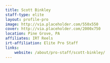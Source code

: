 ```yaml
---
title: Scott Binkley
staff-type: elite
layout: profile-pro
image: http://via.placeholder.com/550x550
cover: http://via.placeholder.com/2000x750
location: Pine Grove, PA
affiliates: IRT Reels
irt-affiliation: Elite Pro Staff
links:
    website: /about/pro-staff/scott-binkley/
---
```


